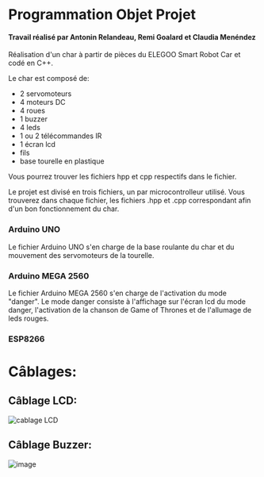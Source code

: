 # Programmation Objet Projet
#### Travail réalisé par Antonin Relandeau, Remi Goalard et Claudia Menéndez

Réalisation d'un char à partir de pièces du ELEGOO Smart Robot Car et codé en C++.

Le char est composé de:
  - 2 servomoteurs
  - 4 moteurs DC
  - 4 roues
  - 1 buzzer
  - 4 leds
  - 1 ou 2 télécommandes IR
  - 1 écran lcd
  - fils
  - base tourelle en plastique
  
Vous pourrez trouver les fichiers hpp et cpp respectifs dans le fichier. 

Le projet est divisé en trois fichiers, un par microcontrolleur utilisé. Vous trouverez dans chaque fichier, les fichiers .hpp et .cpp correspondant afin d'un bon fonctionnement du char.

### Arduino UNO
Le fichier Arduino UNO s'en charge de la base roulante du char et du mouvement des servomoteurs de la tourelle.

### Arduino MEGA 2560
Le fichier Arduino MEGA 2560 s'en charge de l'activation du mode "danger". Le mode danger consiste à l'affichage sur l'écran lcd du mode danger, l'activation de la chanson de Game of Thrones et de l'allumage de leds rouges.

### ESP8266

# Câblages:
## Câblage LCD:

![cablage LCD](https://user-images.githubusercontent.com/98877212/236453315-6d3aff3d-5372-46ff-b9d0-8fc7f4e60fad.jpg)

## Câblage Buzzer:

![image](https://user-images.githubusercontent.com/98877212/236638533-2f8c56a5-d9fa-4b0e-8102-ec1c95901d67.png)
